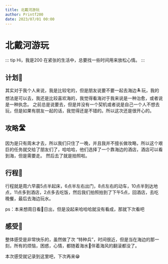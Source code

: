 ```yaml
---
title: 北戴河游玩
author: Printf200
date: 2023/07/01 00:00
---
```


# 北戴河游玩
::: tip Hi，我是200
    在紧张的生活中，总要找一些时间用来放松心情。
:::

## 计划📖
其实对于我个人来说，我是比较宅的，但是朋友说要不要一起去海边🏝玩，我的想法是可以去，我还是比较喜欢海的，我觉得看海对于我来说是一种治愈，或者说是一种执念。
之前总是说要去，但是并没有一个契机或者说是自己一个人不想去玩，但是如果有朋友一起的话，我觉得还是不错的。所以这次还是很开心的。

## 攻略🛣️
因为是只有周末才去，所以我们只住了一晚，并且我并不擅长做攻略，所以这个艰巨的任务就交给了朋友们了，哈哈哈，他们选择了一个靠海边的酒店，酒店可以看到海，但是需要走。
然后去了就是拍照啦。

## 行程🚗
行程就是周六早晨5点半起床，6点半左右出门，8点左右的动车，10点半到达地点，11点多到酒店，2点多去吃饭，然后我们拍照拍到了下午5点，回酒店，去吃晚餐，最后去海边玩水。

ps：本来想周日看🌄日出，但是没起来哈哈哈就没有看成，那就下次看吧

## 感受🎉
整体感受是非常快乐的，虽然做了次 “特种兵”，时间很近，但是当在海边的那一刻，所有的烦恼，困惑，心情，都随着海水🌊伴着海风的翻滚都没了。

本次感受就记录到这里吧，下次再来😁
